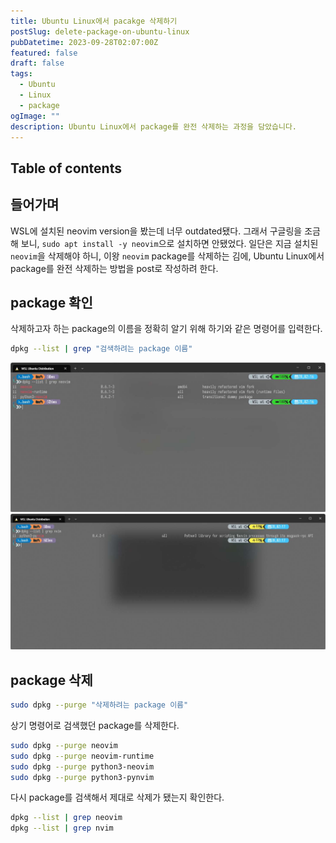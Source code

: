 ```yaml
---
title: Ubuntu Linux에서 pacakge 삭제하기
postSlug: delete-package-on-ubuntu-linux
pubDatetime: 2023-09-28T02:07:00Z
featured: false
draft: false
tags:
  - Ubuntu
  - Linux
  - package
ogImage: ""
description: Ubuntu Linux에서 package를 완전 삭제하는 과정을 담았습니다.
---
```


## Table of contents

## 들어가며

WSL에 설치된 neovim version을 봤는데 너무 outdated됐다.
그래서 구글링을 조금 해 보니, `sudo apt install -y neovim`으로 설치하면 안됐었다.
일단은 지금 설치된 `neovim`을 삭제해야 하니, 이왕 `neovim` package를 삭제하는 김에, Ubuntu Linux에서 package를 완전 삭제하는 방법을 post로 작성하려 한다.

## package 확인

삭제하고자 하는 package의 이름을 정확히 알기 위해 하기와 같은 명령어를 입력한다.

```bash
dpkg --list | grep "검색하려는 package 이름"
```

![](/src/assets/image/delete-package-on-ubuntu-linux-1695834986730.jpeg)
![](/src/assets/image/delete-package-on-ubuntu-linux-1695835050430.jpeg)

## package 삭제

```bash
sudo dpkg --purge "삭제하려는 package 이름"
```

상기 명령어로 검색했던 package를 삭제한다.

```bash
sudo dpkg --purge neovim
sudo dpkg --purge neovim-runtime
sudo dpkg --purge python3-neovim
sudo dpkg --purge python3-pynvim
```

다시 package를 검색해서 제대로 삭제가 됐는지 확인한다.

```bash
dpkg --list | grep neovim
dpkg --list | grep nvim
```
